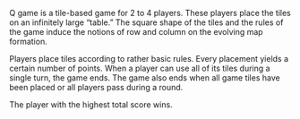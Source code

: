Q game is a tile-based game for 2 to 4 players. These players place the tiles on an infinitely large “table.” The square shape of the tiles and the rules of the game induce the notions of row and column on the evolving map formation.

Players place tiles according to rather basic rules. Every placement yields a certain number of points. When a player can use all of its tiles during a single turn, the game ends. The game also ends when all game tiles have been placed or all players pass during a round.

The player with the highest total score wins.
